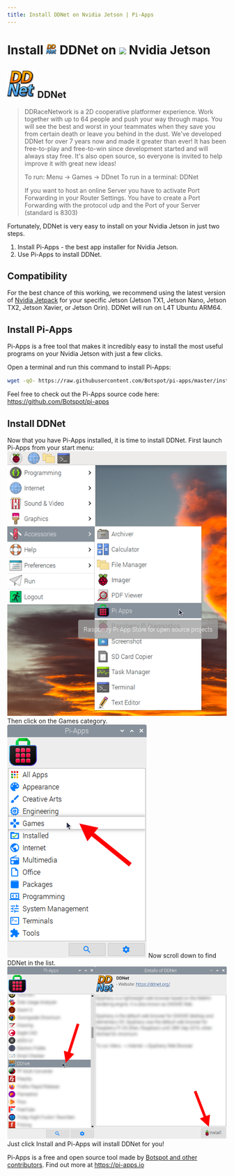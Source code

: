```yaml
---
title: Install DDNet on Nvidia Jetson | Pi-Apps
---
```

<div class="simple-install-content content">

# Install <img src="/img/app-icons/DDNet/icon-64.png" height=24> DDNet on <img src=https://assets.nvidiagrid.net/favicon.ico height=24> Nvidia Jetson

## <img src="/img/app-icons/DDNet/icon-64.png"> DDNet
> DDRaceNetwork is a 2D cooperative platformer experience. Work together with up to 64 people and push your way through maps.
> You will see the best and worst in your teammates when they save you from certain death or leave you behind in the dust.
> We've developed DDNet for over 7 years now and made it greater than ever!
> It has been free-to-play and free-to-win since development started and will always stay free.
> It's also open source, so everyone is invited to help improve it with great new ideas!
> 
> To run: Menu -> Games -> DDnet
> To run in a terminal: DDNet
> 
> If you want to host an online Server you have to activate Port Forwarding in your Router Settings. 
> You have to create a Port Forwarding with the protocol udp and the Port of your Server (standard is 8303) 

Fortunately, DDNet is very easy to install on your Nvidia Jetson in just two steps.
1. Install Pi-Apps - the best app installer for Nvidia Jetson.
2. Use Pi-Apps to install DDNet.
</div>
<div class="simple-install-content content">

## Compatibility
For the best chance of this working, we recommend using the latest version of [Nvidia Jetpack](https://developer.nvidia.com/embedded/jetpack-archive) for your specific Jetson (Jetson TX1, Jetson Nano, Jetson TX2, Jetson Xavier, or Jetson Orin).
DDNet will run on L4T Ubuntu ARM64.
</div>
<div class="simple-install-content content">

## Install Pi-Apps

Pi-Apps is a free tool that makes it incredibly easy to install the most useful programs on your Nvidia Jetson with just a few clicks.

Open a terminal and run this command to install Pi-Apps:
```bash
wget -qO- https://raw.githubusercontent.com/Botspot/pi-apps/master/install | bash
```
Feel free to check out the Pi-Apps source code here: https://github.com/Botspot/pi-apps
</div>
<div class="simple-install-content content">

## Install DDNet

Now that you have Pi-Apps installed, it is time to install DDNet.
First launch Pi-Apps from your start menu:
<img src="/img/start-menu.png">
Then click on the Games category.
<img src="/img/category-selections/Games.png">
Now scroll down to find DDNet in the list.
<img src="/img/app-icons/DDNet/app-selection.png">
Just click Install and Pi-Apps will install DDNet for you!
</div>
<div class="simple-install-content content">

Pi-Apps is a free and open source tool made by [Botspot and other contributors](/about/#contributors). Find out more at https://pi-apps.io
</div>
